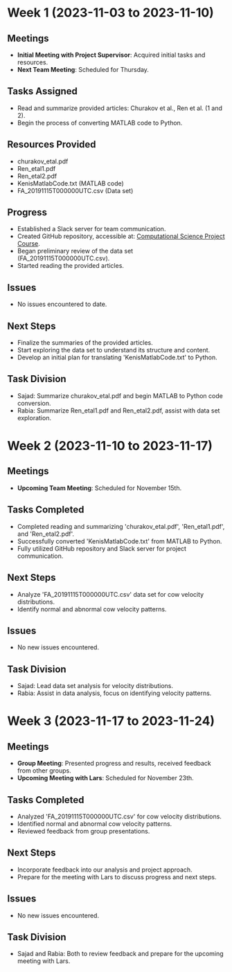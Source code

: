 # Week 1 (2023-11-03 to 2023-11-10)

## Meetings

- **Initial Meeting with Project Supervisor**: Acquired initial tasks and resources.
- **Next Team Meeting**: Scheduled for Thursday.

## Tasks Assigned

- Read and summarize provided articles: Churakov et al., Ren et al. (1 and 2).
- Begin the process of converting MATLAB code to Python.

## Resources Provided

- churakov_etal.pdf
- Ren_etal1.pdf
- Ren_etal2.pdf
- KenisMatlabCode.txt (MATLAB code)
- FA_20191115T000000UTC.csv (Data set)

## Progress

- Established a Slack server for team communication.
- Created GitHub repository, accessible at: [Computational Science Project Course](https://github.com/Sajad-Sharhani/Computational-Science-Project-Course).
- Began preliminary review of the data set (FA_20191115T000000UTC.csv).
- Started reading the provided articles.

## Issues

- No issues encountered to date.

## Next Steps

- Finalize the summaries of the provided articles.
- Start exploring the data set to understand its structure and content.
- Develop an initial plan for translating 'KenisMatlabCode.txt' to Python.

## Task Division

- Sajad: Summarize churakov_etal.pdf and begin MATLAB to Python code conversion.
- Rabia: Summarize Ren_etal1.pdf and Ren_etal2.pdf, assist with data set exploration.

# Week 2 (2023-11-10 to 2023-11-17)

## Meetings

- **Upcoming Team Meeting**: Scheduled for November 15th.

## Tasks Completed

- Completed reading and summarizing 'churakov_etal.pdf', 'Ren_etal1.pdf', and 'Ren_etal2.pdf'.
- Successfully converted 'KenisMatlabCode.txt' from MATLAB to Python.
- Fully utilized GitHub repository and Slack server for project communication.

## Next Steps

- Analyze 'FA_20191115T000000UTC.csv' data set for cow velocity distributions.
- Identify normal and abnormal cow velocity patterns.

## Issues

- No new issues encountered.

## Task Division

- Sajad: Lead data set analysis for velocity distributions.
- Rabia: Assist in data analysis, focus on identifying velocity patterns.

# Week 3 (2023-11-17 to 2023-11-24)

## Meetings

- **Group Meeting**: Presented progress and results, received feedback from other groups.
- **Upcoming Meeting with Lars**: Scheduled for November 23th.

## Tasks Completed

- Analyzed 'FA_20191115T000000UTC.csv' for cow velocity distributions.
- Identified normal and abnormal cow velocity patterns.
- Reviewed feedback from group presentations.

## Next Steps

- Incorporate feedback into our analysis and project approach.
- Prepare for the meeting with Lars to discuss progress and next steps.

## Issues

- No new issues encountered.

## Task Division

- Sajad and Rabia: Both to review feedback and prepare for the upcoming meeting with Lars.
